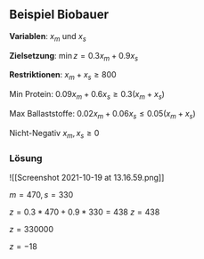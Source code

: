 ## Beispiel Biobauer

**Variablen**:
$x_m$ und $x_s$

**Zielsetzung**:
$\min z = 0.3x_m + 0.9 x_s$

**Restriktionen**:
$x_m + x_s \geq 800$

Min Protein:
$0.09x_m + 0.6x_s \geq 0.3 (x_m + x_s)$

Max Ballaststoffe:
$0.02x_m + 0.06 x_s \leq 0.05 (x_m + x_s)$

Nicht-Negativ
$x_m, x_s \geq 0$

### Lösung

![[Screenshot 2021-10-19 at 13.16.59.png]]

$m = 470, s = 330$

$z = 0.3 * 470 + 0.9 * 330 = 438$
$z = 438$


$z = 330000$

$z = -18$